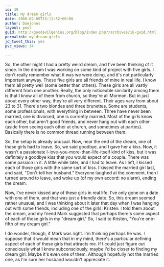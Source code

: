 ```yaml
---
id: 19
title: My dream girls
date: 2008-02-09T13:11:52+00:00
author: Danjones
layout: post
guid: http://goodevilgenius.org/blog/index.php?/archives/18-guid.html
permalink: my-dream-girls
jd_tweet_this: yes
pvc_views: 34

---
```

So, the other night I had a pretty weird dream, and I've been thinking of it since. In the dream I was working on some kind of project with five girls. I don't really remember what it was we were doing, and it's not particularly important anyway. These five girls are all friends of mine in real life. I know them all pretty well (some better than others). These girls are all vastly different from one another. Really, the only noticeable similarity among them is that I know all of them from church, so they're all Mormon. But in just about every other way, they're all very different. Their ages vary from about 23 to 31. There's two blondes and three brunettes. Some are students, some professionals, with everything in between. Three have never been married, one is divorced, one is currently married. Most of the girls know each other, but aren't good friends, and never hang out with each other (aside from seeing each other at church, and sometimes at parties). Basically there is no common thread running between them.

So, the setup is already unusual. Now, near the end of the dream, one of these girls had to leave. So, we said goodbye, and I gave her a kiss. Now, it wasn't a passionate I-love-you-more-than-life-itself kind of kiss, but it was definitely a goodbye kiss that you would expect of a couple. There was some passion in it. A little while later, and I had to leave. As I left, I kissed each of those girls with the same sort of kiss. I kissed the married girl last, and said, "Don't tell her husband." Everyone laughed at the comment, then I turned around to leave, and woke up (of my own accord: no alarm), ending the dream.

Now, I've never kissed any of these girls in real life. I've only gone on a date with one of them, and that was just a friendly date. So, this dream seemed rather unusual, and I was thinking about it later that day when I was hanging out with some friends, including one of the girls: Kristen. I told them about the dream, and my friend Mark suggested that perhaps there's some aspect of each of those girls in my "dream girl." So, I said to Kristen, "You're one-fifth of my dream girl."

I do wonder, though, if Mark was right. I'm thinking perhaps he was. I suppose that it would mean that in my mind, there's a particular defining aspect of each of these girls that attracts me. If I could just figure out consciously what I know subconsciously, maybe I'd be closer to finding my dream girl. Maybe it's even one of them. Although hopefully not the married one, as I'm sure her husband wouldn't appreciate it.
